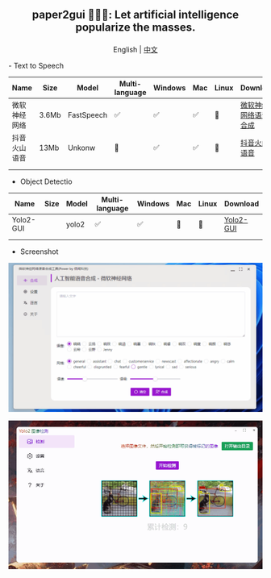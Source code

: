 ##  <p align="center"> paper2gui 🚀🚀🌟: Let artificial intelligence popularize the masses. </p>

<p align="center">English | <a href="README_zh.md">中文</a></p>
- Text to Speech

| Name         | Size  | Model      | Multi-language | Windows | Mac | Linux | Download                                                                        |
| ------------ | ----- | ---------- | -------------- | ------- | --- | ----- | ------------------------------------------------------------------------------- |
| 微软神经网络 | 3.6Mb | FastSpeech | ✅              | ✅       | ✅   | 🔲     | [微软神经网络语音合成](https://github.com/Baiyuetribe/paper2gui)                |
| 抖音火山语音 | 13Mb  | Unkonw     | 🔲              | ✅       | ✅   | 🔲     | [抖音火山语音](https://github.com/Baiyuetribe/paper2gui/releases/tag/Published) |
|              |       |            |                |         |     |       |                                                                                 |
|              |       |            |                |         |     |       |                                                                                 |

- Object Detectio

| Name      | Size | Model | Multi-language | Windows | Mac | Linux | Download                                              |
| --------- | ---- | ----- | -------------- | ------- | --- | ----- | ----------------------------------------------------- |
| Yolo2-GUI |      | yolo2 | ✅              | ✅       | 🔲   | 🔲     | [Yolo2-GUI](https://github.com/Baiyuetribe/paper2gui) |
|           |      |       |                |         |     |       |                                                       |
|           |      |       |                |         |     |       |                                                       |

- Screenshot

![](docs/images/microsoft_tts.gif)

![](docs/images/yalo2screen.gif)